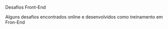  Desafios Front-End

Alguns desafios encontrados online e desenvolvidos como treinamento em Fron-End
